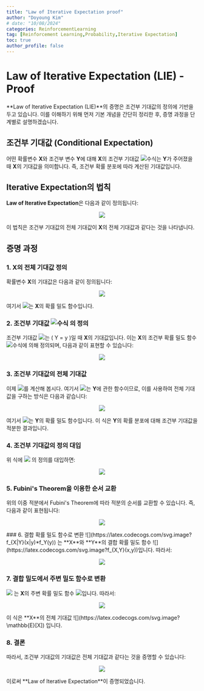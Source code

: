 ```yaml
---
title: "Law of Iterative Expectation proof"
author: "Doyoung Kim"
# date: "10/08/2024"
categories: ReinforcementLearning
tag: [Reinforcement Learning,Probability,Iterative Expectation] 
toc: true
author_profile: false
---
```

# Law of Iterative Expectation (LIE) - Proof

**Law of Iterative Expectation (LIE)**의 증명은 조건부 기대값의 정의에 기반을 두고 있습니다. 이를 이해하기 위해 먼저 기본 개념을 간단히 정리한 후, 증명 과정을 단계별로 설명하겠습니다.

<!-- ## 조건부 기대값 (Conditional Expectation)
어떤 확률변수 **X**와 조건부 변수 **Y**에 대해 **X**의 조건부 기대값 \(\mathbb{E}[X | Y]\)는 **Y**가 주어졌을 때 **X**의 기대값을 의미합니다. 즉, 조건부 확률 분포에 따라 계산된 기대값입니다. -->

## 조건부 기대값 (Conditional Expectation)
어떤 확률변수 **X**와 조건부 변수 **Y**에 대해 **X**의 조건부 기대값 ![수식](https://latex.codecogs.com/png.latex?\mathbb{E}[X|Y])는 **Y**가 주어졌을 때 **X**의 기대값을 의미합니다. 즉, 조건부 확률 분포에 따라 계산된 기대값입니다.

## Iterative Expectation의 법칙
**Law of Iterative Expectation**은 다음과 같이 정의됩니다:

<p align="center">
  <img src="https://latex.codecogs.com/svg.image?\mathbb{E}[X]=\mathbb{E}[\mathbb{E}[X|Y]]" />
</p>

이 법칙은 조건부 기대값의 전체 기대값이 **X**의 전체 기대값과 같다는 것을 나타냅니다.

## 증명 과정

### 1. **X**의 전체 기대값 정의
확률변수 **X**의 기대값은 다음과 같이 정의됩니다:

<!-- $$
\mathbb{E}[X] = \int_{-\infty}^{\infty} x f_X(x) \, dx
$$ -->
<p align="center">
  <img src="https://latex.codecogs.com/svg.image?\mathbb{E}[X]=\int_{-\infty}^{\infty}x%20f_X(x)\,dx" />
</p>

여기서 ![](https://latex.codecogs.com/svg.image?f_X(x))는 **X**의 확률 밀도 함수입니다.

### 2. 조건부 기대값 ![수식](https://latex.codecogs.com/png.latex?\mathbb{E}[X|Y]) 의 정의
조건부 기대값 ![](https://latex.codecogs.com/svg.image?\mathbb{E}[X|Y=y])는 \( Y = y \)일 때 **X**의 기대값입니다. 이는 **X**의 조건부 확률 밀도 함수 ![수식](https://latex.codecogs.com/svg.image?f_{X|Y}(x\mid%20y))에 의해 정의되며, 다음과 같이 표현할 수 있습니다:

<!-- $$
\mathbb{E}[X | Y = y] = \int_{-\infty}^{\infty} x f_{X|Y}(x | y) \, dx
$$ -->
<p align="center">
  <img src="https://latex.codecogs.com/svg.image?\[\mathbb{E}[X|Y=y]=\int_{-\infty}^{\infty}x%20f_{X|Y}(x|y)\,dx\]" />
</p>

### 3. 조건부 기대값의 전체 기대값
이제 ![](https://latex.codecogs.com/svg.image?\mathbb{E}[\mathbb{E}[X|Y]])를 계산해 봅시다. 여기서 ![](https://latex.codecogs.com/svg.image?\mathbb{E}[X|Y])는 **Y**에 관한 함수이므로, 이를 사용하여 전체 기대값을 구하는 방식은 다음과 같습니다:

<p align="center">
  <img src="https://latex.codecogs.com/svg.image?\mathbb{E}[\mathbb{E}[X|Y]]=\int_{-\infty}^{\infty}\mathbb{E}[X|Y=y]f_Y(y)\,dy" />
</p>

여기서 ![](https://latex.codecogs.com/svg.image?f_Y(y))는 **Y**의 확률 밀도 함수입니다. 이 식은 **Y**의 확률 분포에 대해 조건부 기대값을 적분한 결과입니다.

### 4. 조건부 기대값의 정의 대입
위 식에 ![](https://latex.codecogs.com/svg.image?\mathbb{E}[X|Y=y]) 의 정의를 대입하면:

<p align="center">
  <img src="https://latex.codecogs.com/svg.image?\mathbb{E}[\mathbb{E}[X|Y]]=\int_{-\infty}^{\infty}\left(\int_{-\infty}^{\infty}x%20f_{X|Y}(x|y)\,dx\right)f_Y(y)\,dy" />
</p>

### 5. Fubini's Theorem을 이용한 순서 교환
위의 이중 적분에서 Fubini's Theorem에 따라 적분의 순서를 교환할 수 있습니다. 즉, 다음과 같이 표현됩니다:

<p align="center">
  <img src="https://latex.codecogs.com/svg.image?\mathbb{E}[\mathbb{E}[X|Y]]=\int_{-\infty}^{\infty}x\left(\int_{-\infty}^{\infty}f_{X|Y}(x|y)f_Y(y)\,dy\right)\,dx" />
</p>
### 6. 결합 확률 밀도 함수로 변환
![](https://latex.codecogs.com/svg.image?f_{X|Y}(x|y)*f_Y(y)) 는 **X**와 **Y**의 결합 확률 밀도 함수 ![](https://latex.codecogs.com/svg.image?f_{X,Y}(x,y))입니다. 따라서:

<p align="center">
  <img src="https://latex.codecogs.com/svg.image?\mathbb{E}[\mathbb{E}[X|Y]]=\int_{-\infty}^{\infty}x\left(\int_{-\infty}^{\infty}f_{X,Y}(x,y)\,dy\right)\,dx" />
</p>


### 7. 결합 밀도에서 주변 밀도 함수로 변환
![](https://latex.codecogs.com/svg.image?\int_{-\infty}^{\infty}f_{X,Y}(x,y),dy) 는 **X**의 주변 확률 밀도 함수 ![](https://latex.codecogs.com/svg.image?f_X(x))입니다. 따라서:

<p align="center">
  <img src="https://latex.codecogs.com/svg.image?\mathbb{E}[\mathbb{E}[X|Y]]=\int_{-\infty}^{\infty}x%20f_X(x)\,dx" />
</p>
이 식은 **X**의 전체 기대값 ![](https://latex.codecogs.com/svg.image?\mathbb{E}[X]) 입니다.

### 8. 결론
따라서, 조건부 기대값의 기대값은 전체 기대값과 같다는 것을 증명할 수 있습니다:

<p align="center">
  <img src="https://latex.codecogs.com/svg.image?\mathbb{E}[\mathbb{E}[X|Y]]=\mathbb{E}[X]" />
</p>
이로써 **Law of Iterative Expectation**이 증명되었습니다.
